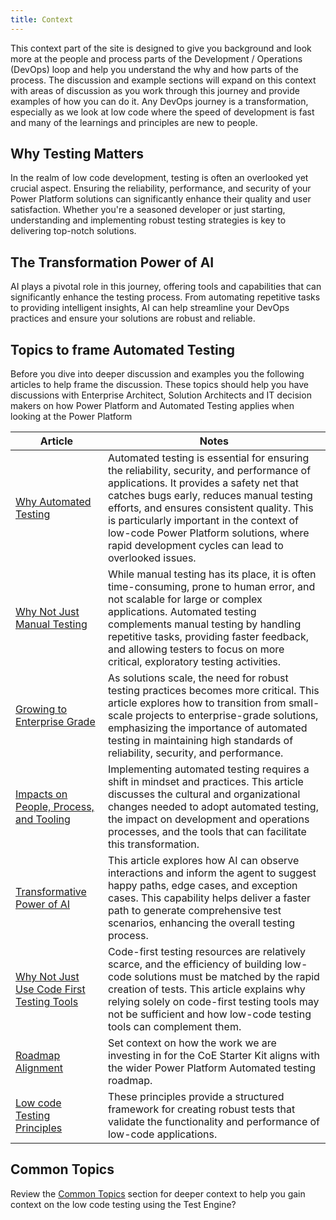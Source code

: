 ```yaml
---
title: Context
---
```


This context part of the site is designed to give you background and look more at the people and process parts of the Development / Operations (DevOps) loop and help you understand the why and how parts of the process. The discussion and example sections will expand on this context with areas of discussion as you work through this journey and provide examples of how you can do it. Any DevOps journey is a transformation, especially as we look at low code where the speed of development is fast and many of the learnings and principles are new to people. 

## Why Testing Matters

In the realm of low code development, testing is often an overlooked yet crucial aspect. Ensuring the reliability, performance, and security of your Power Platform solutions can significantly enhance their quality and user satisfaction. Whether you're a seasoned developer or just starting, understanding and implementing robust testing strategies is key to delivering top-notch solutions.

## The Transformation Power of AI

AI plays a pivotal role in this journey, offering tools and capabilities that can significantly enhance the testing process. From automating repetitive tasks to providing intelligent insights, AI can help streamline your DevOps practices and ensure your solutions are robust and reliable.

## Topics to frame Automated Testing

Before you dive into deeper discussion and examples you the following articles to help frame the discussion. These topics should help you have discussions with Enterprise Architect, Solution Architects and IT decision makers on how Power Platform and Automated Testing applies when looking at the Power Platform

| Article | Notes |
|---------|-------|
| [Why Automated Testing](./why-automated-testing.md) | Automated testing is essential for ensuring the reliability, security, and performance of applications. It provides a safety net that catches bugs early, reduces manual testing efforts, and ensures consistent quality. This is particularly important in the context of low-code Power Platform solutions, where rapid development cycles can lead to overlooked issues. |
| [Why Not Just Manual Testing](./why-not-just-manual-testing.md) | While manual testing has its place, it is often time-consuming, prone to human error, and not scalable for large or complex applications. Automated testing complements manual testing by handling repetitive tasks, providing faster feedback, and allowing testers to focus on more critical, exploratory testing activities. |
| [Growing to Enterprise Grade](./growing-to-enterprise-grade.md) | As solutions scale, the need for robust testing practices becomes more critical. This article explores how to transition from small-scale projects to enterprise-grade solutions, emphasizing the importance of automated testing in maintaining high standards of reliability, security, and performance. |
| [Impacts on People, Process, and Tooling](./impacts-on-people-process-and-tooling.md) | Implementing automated testing requires a shift in mindset and practices. This article discusses the cultural and organizational changes needed to adopt automated testing, the impact on development and operations processes, and the tools that can facilitate this transformation. |
| [Transformative Power of AI](./transformative-power-of-ai.md) | This article explores how AI can observe interactions and inform the agent to suggest happy paths, edge cases, and exception cases. This capability helps deliver a faster path to generate comprehensive test scenarios, enhancing the overall testing process. |
| [Why Not Just Use Code First Testing Tools](./why-not-just-use-code-first-testing-tools.md) | Code-first testing resources are relatively scarce, and the efficiency of building low-code solutions must be matched by the rapid creation of tests. This article explains why relying solely on code-first testing tools may not be sufficient and how low-code testing tools can complement them. |
| [Roadmap Alignment](./roadmap-alignment.md) | Set context on how the work we are investing in for the CoE Starter Kit aligns with the wider Power Platform Automated testing roadmap. |
| [Low code Testing Principles](./low-code-test-design-principles.md) | These principles provide a structured framework for creating robust tests that validate the functionality and performance of low-code applications. |

## Common Topics

Review the [Common Topics](./common-topics.md) section for deeper context to help you gain context on the low code testing using the Test Engine?